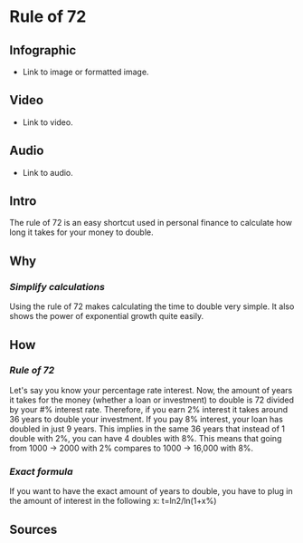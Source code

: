 [//]: <> (TS15,X0,EPLML)

# **Rule of 72**

## **Infographic**
[//]: <> (BO-infographic)
- Link to image or formatted image.

[//]: <> (EO-infographic)
## **Video**
[//]: <> (BO-video)
- Link to video.

[//]: <> (EO-video)
## **Audio**
[//]: <> (BO-audio)
- Link to audio.

[//]: <> (EO-audio)

## **Intro**
[//]: <> (BO-intro)
The rule of 72 is an easy shortcut used in personal finance to calculate how long it takes for your money to double.

[//]: <> (EO-intro)
## **Why**
[//]: <> (BO-why)

### *Simplify calculations*
Using the rule of 72 makes calculating the time to double very simple. It also shows the power of exponential growth quite easily.

[//]: <> (EO-why)
## **How**
[//]: <> (BO-how)

### *Rule of 72*
Let's say you know your percentage rate interest. Now, the amount of years it takes for the money (whether a loan or investment) to double is 72 divided by your #% interest rate. Therefore, if you earn 2% interest it takes around 36 years to double your investment. If you pay 8% interest, your loan has doubled in just 9 years. This implies in the same 36 years that instead of 1 double with 2%, you can have 4 doubles with 8%. This means that going from 1000 -> 2000 with 2% compares to 1000 -> 16,000 with 8%.

### *Exact formula*
If you want to have the exact amount of years to double, you have to plug in the amount of interest in the following x: t=ln2/ln(1+x%)

[//]: <> (EO-how)

## **Sources**
[//]: <> (BO-sources)
[//]: <> (EO-scientific)
